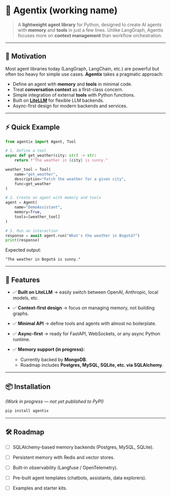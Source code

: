 # 🐍 Agentix (working name)

> A **lightweight agent library** for Python, designed to create AI agents with **memory** and **tools** in just a few lines.
> Unlike LangGraph, Agentix focuses more on **context management** than workflow orchestration.

---

## 🚀 Motivation

Most agent libraries today (LangGraph, LangChain, etc.) are powerful but often too heavy for simple use cases.
**Agentix** takes a pragmatic approach:

* Define an agent with **memory** and **tools** in minimal code.
* Treat **conversation context** as a first-class concern.
* Simple integration of external **tools** with Python functions.
* Built on **[LiteLLM](https://github.com/BerriAI/litellm)** for flexible LLM backends.
* Async-first design for modern backends and services.

---

## ⚡ Quick Example

```python
from agentix import Agent, Tool

# 1. Define a tool
async def get_weather(city: str) -> str:
    return f"The weather in {city} is sunny."

weather_tool = Tool(
    name="get_weather",
    description="Fetch the weather for a given city",
    func=get_weather
)

# 2. Create an agent with memory and tools
agent = Agent(
    name="DemoAssistant",
    memory=True,
    tools=[weather_tool]
)

# 3. Run an interaction
response = await agent.run("What's the weather in Bogotá?")
print(response)
```

Expected output:

```
"The weather in Bogotá is sunny."
```

---

## 🔑 Features

* ✅ **Built on LiteLLM** → easily switch between OpenAI, Anthropic, local models, etc.
* ✅ **Context-first design** → focus on managing memory, not building graphs.
* ✅ **Minimal API** → define tools and agents with almost no boilerplate.
* ✅ **Async-first** → ready for FastAPI, WebSockets, or any async Python runtime.
* ✅ **Memory support (in progress):**

  * Currently backed by **MongoDB**.
  * Roadmap includes **Postgres, MySQL, SQLite, etc. via SQLAlchemy**.

---

## 📦 Installation

*(Work in progress — not yet published to PyPI)*

```bash
pip install agentix
```

---

## 🛠️ Roadmap

* [ ] SQLAlchemy-based memory backends (Postgres, MySQL, SQLite).
* [ ] Persistent memory with Redis and vector stores.
* [ ] Built-in observability (Langfuse / OpenTelemetry).
* [ ] Pre-built agent templates (chatbots, assistants, data explorers).
* [ ] Examples and starter kits.

